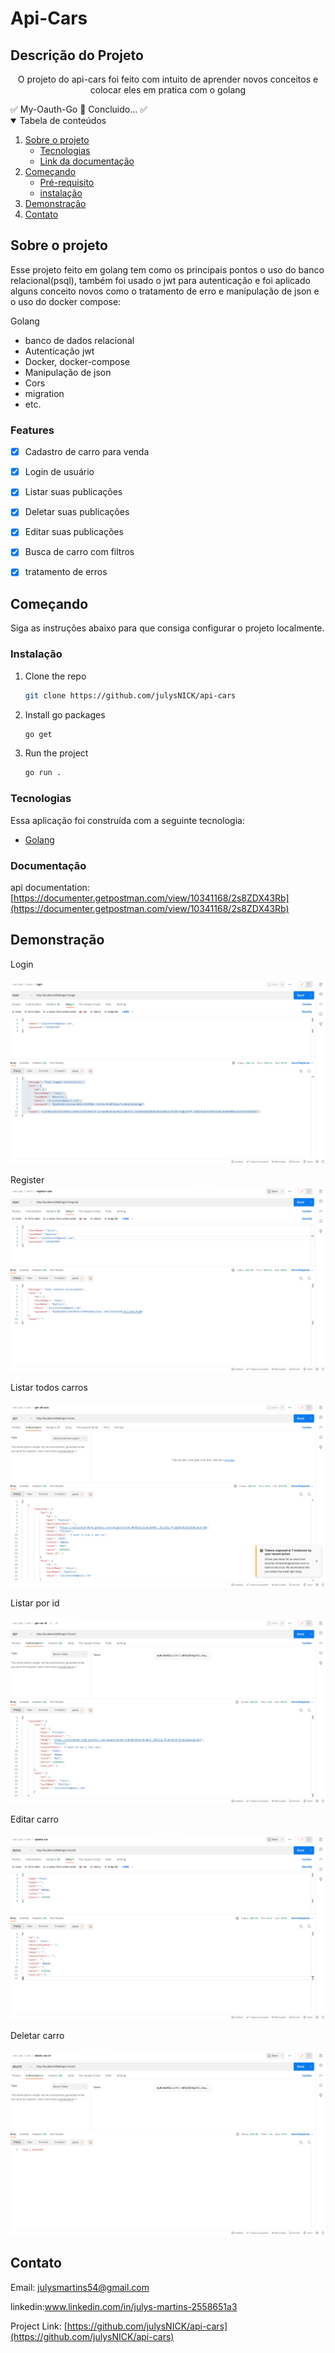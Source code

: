 # Api-Cars
## Descrição do Projeto

<p align="center">O projeto do api-cars foi feito com intuito de aprender novos conceitos e colocar eles em pratica com o golang</p
 <h4 align="center">
	✅  My-Oauth-Go 🚀 Concluido...  ✅
      
 </h4>

 <!-- TABLE OF CONTENTS -->
<details open="open">
  <summary>Tabela de conteúdos</summary>
  <ol>
    <li>
      <a href="#Sobre-o-projeto">Sobre o projeto</a>
      <ul>
        <li><a href="#Tecnologias">Tecnologias</a></li>
        <li><a href="#Documentação">Link da documentação</a></li>
      </ul>
    </li>
    <li>
      <a href="#Começando">Começando</a>
      <ul>
        <li><a href="#Pré-requisito">Pré-requisito</a></li>
        <li><a href="#Instalação">instalação</a></li>
      </ul>
    </li>
    <li><a href="#Demonstração">Demonstração</a></li>
    <li><a href="#Contato">Contato</a></li>
  </ol>
</details>

## Sobre o projeto

Esse projeto feito em golang tem como os principais pontos o uso do banco relacional(psql), também foi usado o jwt para autenticação e foi aplicado alguns conceito novos como o tratamento de erro e manipulação de json e o uso do docker compose:

Golang

* banco de dados relacional
* Autenticação jwt
* Docker, docker-compose
* Manipulação de json
* Cors
* migration
* etc.

 ###  Features

- [x] Cadastro de carro para venda

- [x] Login de usuário

- [x] Listar suas publicações

- [x] Deletar suas publicações

- [x] Editar suas publicações

- [x] Busca de carro com filtros

- [x] tratamento de erros



## Começando

  Siga as instruções abaixo para que consiga configurar o projeto localmente.

###  Instalação

1. Clone the repo
   ```sh
   git clone https://github.com/julysNICK/api-cars
   ```
2. Install go packages
   ```sh
   go get
   ```

3. Run the project 
   ```sh
   go run .
   ```



### Tecnologias

Essa aplicação foi construída com a seguinte tecnologia:
* [Golang](https://go.dev/)

### Documentação

api documentation: [https://documenter.getpostman.com/view/10341168/2s8ZDX43Rb](https://documenter.getpostman.com/view/10341168/2s8ZDX43Rb)


##  Demonstração

Login

![](/car-sale-image/Login.png)



Register
![](/car-sale-image/register.png)




Listar todos carros

![](/car-sale-image/getAllCar.png)

Listar por id

![](/car-sale-image/GetCarbyId.png)

Editar carro

![](/car-sale-image/EditCarById.png)

Deletar carro

![](/car-sale-image/DeleteCarById.png)


<!-- LICENSE -->

<!-- CONTACT -->
##  Contato
Email: julysmartins54@gmail.com

linkedin:www.linkedin.com/in/julys-martins-2558651a3

Project Link: [https://github.com/julysNICK/api-cars](https://github.com/julysNICK/api-cars)


